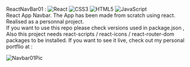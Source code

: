 ReactNavBar01 : ![React](https://img.shields.io/badge/react-%2320232a.svg?style=for-the-badge&logo=react&logoColor=%2361DAFB) ![CSS3](https://img.shields.io/badge/css3-%231572B6.svg?style=for-the-badge&logo=css3&logoColor=white) ![HTML5](https://img.shields.io/badge/html5-%23E34F26.svg?style=for-the-badge&logo=html5&logoColor=white) ![JavaScript](https://img.shields.io/badge/javascript-%23323330.svg?style=for-the-badge&logo=javascript&logoColor=%23F7DF1E)  
React App Navbar. The App has been made from scratch using react.  
Realised as a personnal project.  
If you want to use this repo please check versions used in package.json , Also this project needs react-scripts / react-icons / react-router-dom packages to be installed.
If you want to see it live, check out my personal portflio at :

      
      
![Navbar01Pic](https://user-images.githubusercontent.com/71343777/199241242-94ed7a2e-e9e8-40b9-bd0d-d6bf3ed7e7f7.jpg)
